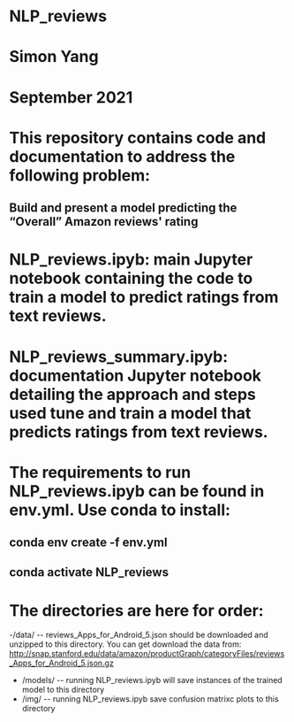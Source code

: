 # NLP_reviews
# Simon Yang
# September 2021

# This repository contains code and documentation to address the following problem:
## __Build and present a model predicting the “Overall” Amazon reviews' rating__

# NLP_reviews.ipyb: main Jupyter notebook containing the code to train a model to predict ratings from text reviews.

# NLP_reviews_summary.ipyb: documentation Jupyter notebook detailing the approach and steps used tune and train a model that predicts ratings from text reviews.

# The requirements to run NLP_reviews.ipyb can be found in env.yml. Use conda to install:
## conda env create -f env.yml
## conda activate NLP_reviews

# The directories are here for order: 
-/data/ -- reviews_Apps_for_Android_5.json should be downloaded and unzipped to this directory. You can get download the data from: http://snap.stanford.edu/data/amazon/productGraph/categoryFiles/reviews_Apps_for_Android_5.json.gz
- /models/ -- running NLP_reviews.ipyb will save instances of the trained model to this directory
- /img/ -- running NLP_reviews.ipyb save confusion matrixc plots to this directory

